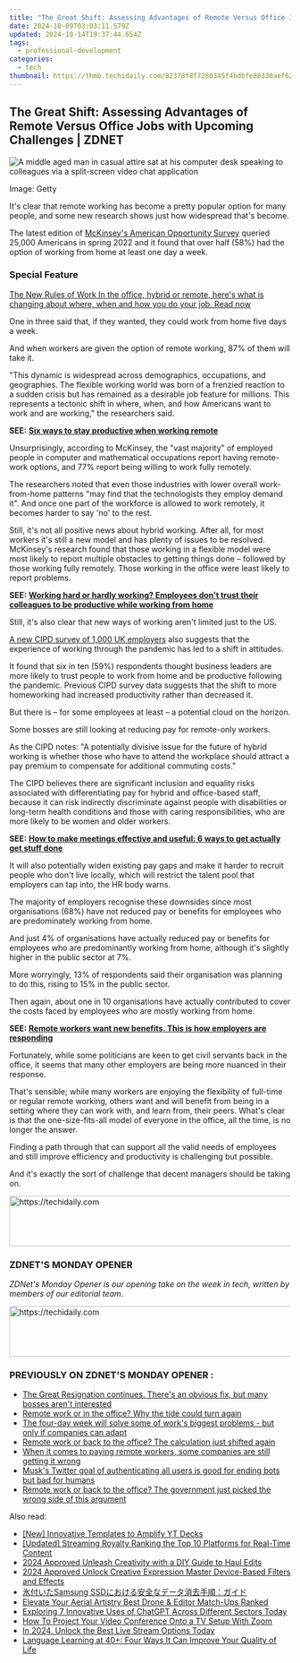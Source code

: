 ```yaml
---
title: "The Great Shift: Assessing Advantages of Remote Versus Office Jobs with Upcoming Challenges | ZDNET"
date: 2024-10-09T03:03:11.579Z
updated: 2024-10-14T19:37:44.654Z
tags:
  - professional-development
categories:
  - tech
thumbnail: https://thmb.techidaily.com/82378f8f7280345f4bdbfe88330aef6297f2b5615d0df03562d4846b27ff387d.jpg
---
```


## The Great Shift: Assessing Advantages of Remote Versus Office Jobs with Upcoming Challenges | ZDNET

![A middle aged man in casual attire sat at his computer desk speaking to colleagues via a split-screen video chat application](https://www.zdnet.com/a/img/resize/05a31ea7c81fe137fd6e986943774def719abd95/2022/05/31/3caae7fa-5d4a-46ae-b483-a60b03540913/remote-working-from-home-man-professional-zoom-teams-video-call.jpg?auto=webp&width=1280)

Image: Getty

It's clear that remote working has become a pretty popular option for many people, and some new research shows just how widespread that's become.

The latest edition of [McKinsey's American Opportunity Survey](https://www.mckinsey.com/industries/real-estate/our-insights/americans-are-embracing-flexible-work-and-they-want-more-of-it) queried 25,000 Americans in spring 2022 and it found that over half (58%) had the option of working from home at least one day a week.

### Special Feature

[The New Rules of Work In the office, hybrid or remote, here's what is changing about where, when and how you do your job.  Read now](https://www.zdnet.com/topic/the-new-rules-of-work/)

One in three said that, if they wanted, they could work from home five days a week.

And when workers are given the option of remote working, 87% of them will take it. 

"This dynamic is widespread across demographics, occupations, and geographies. The flexible working world was born of a frenzied reaction to a sudden crisis but has remained as a desirable job feature for millions. This represents a tectonic shift in where, when, and how Americans want to work and are working," the researchers said.

**SEE:** [**Six ways to stay productive when working remote**](https://www.zdnet.com/article/make-time-for-casual-collisions-six-ways-to-stay-productive-with-remote-work/#link=%7B%22linkText%22:%22Six%20ways%20to%20stay%20productive%20when%20working%20remote%22,%22target%22:%22%5Fblank%22,%22href%22:%22https://www.zdnet.com/article/make-time-for-casual-collisions-six-ways-to-stay-productive-with-remote-work/%22,%22role%22:%22standard%22,%22absolute%22:%22%22%7D)

Unsurprisingly, according to McKinsey, the "vast majority" of employed people in computer and mathematical occupations report having remote-work options, and 77% report being willing to work fully remotely. 

The researchers noted that even those industries with lower overall work-from-home patterns "may find that the technologists they employ demand it". And once one part of the workforce is allowed to work remotely, it becomes harder to say 'no' to the rest.

Still, it's not all positive news about hybrid working. After all, for most workers it's still a new model and has plenty of issues to be resolved. McKinsey's research found that those working in a flexible model were most likely to report multiple obstacles to getting things done – followed by those working fully remotely. Those working in the office were least likely to report problems.

**SEE:** [**Working hard or hardly working? Employees don't trust their colleagues to be productive while working from home**](https://www.zdnet.com/article/working-hard-or-hardly-working-employees-dont-trust-their-colleagues-to-be-productive-while-working-from-home/#link=%7B%22linkText%22:%22Working%20hard%20or%20hardly%20working?%20Employees%20don't%20trust%20their%20colleagues%20to%20be%20productive%20while%20working%20from%20home%22,%22target%22:%22%5Fblank%22,%22href%22:%22https://www.zdnet.com/article/working-hard-or-hardly-working-employees-dont-trust-their-colleagues-to-be-productive-while-working-from-home/%22,%22role%22:%22standard%22,%22absolute%22:%22%22%7D)

Still, it's also clear that new ways of working aren't limited just to the US. 

[A new CIPD survey of 1,000 UK employers](https://community.cipd.co.uk/cipd-blogs/b/human%5Fcapital%5Fblog/posts/new-normal-still-to-emerge-as-cipd-survey-shows-wide-variety-in-employers-hybrid-working-arrangements-policies-and-attitudes?utm%5Fsource=twitter&utm%5Fmedium=social&utm%5Fcampaign=blogs&utm%5Fcontent=24June2022-new-normal-hybrid-survey-blog) also suggests that the experience of working through the pandemic has led to a shift in attitudes. 

It found that six in ten (59%) respondents thought business leaders are more likely to trust people to work from home and be productive following the pandemic. Previous CIPD survey data suggests that the shift to more homeworking had increased productivity rather than decreased it. 

But there is – for some employees at least – a potential cloud on the horizon. 

Some bosses are still looking at reducing pay for remote-only workers.

As the CIPD notes: "A potentially divisive issue for the future of hybrid working is whether those who have to attend the workplace should attract a pay premium to compensate for additional commuting costs."

The CIPD believes there are significant inclusion and equality risks associated with differentiating pay for hybrid and office-based staff, because it can risk indirectly discriminate against people with disabilities or long-term health conditions and those with caring responsibilities, who are more likely to be women and older workers.

**SEE:** [**How to make meetings effective and useful: 6 ways to get actually get stuff done**](https://www.zdnet.com/article/how-to-make-meetings-effective-and-useful-6-ways-to-get-actually-get-stuff-done/#link=%7B%22linkText%22:%22How%20to%20make%20meetings%20effective%20and%20useful:%206%20ways%20to%20get%20actually%20get%20stuff%20done%22,%22target%22:%22%5Fblank%22,%22href%22:%22https://www.zdnet.com/article/how-to-make-meetings-effective-and-useful-6-ways-to-get-actually-get-stuff-done/%22,%22role%22:%22standard%22,%22absolute%22:%22%22%7D)

It will also potentially widen existing pay gaps and make it harder to recruit people who don't live locally, which will restrict the talent pool that employers can tap into, the HR body warns.

The majority of employers recognise these downsides since most organisations (68%) have not reduced pay or benefits for employees who are predominately working from home.  
  
 And just 4% of organisations have actually reduced pay or benefits for employees who are predominantly working from home, although it's slightly higher in the public sector at 7%.  
  
 More worryingly, 13% of respondents said their organisation was planning to do this, rising to 15% in the public sector. 

Then again, about one in 10 organisations have actually contributed to cover the costs faced by employees who are mostly working from home. 

**SEE:** [**Remote workers want new benefits. This is how employers are responding**](https://www.zdnet.com/article/remote-workers-want-new-benefits-this-is-how-employers-are-responding/#link=%7B%22linkText%22:%22Remote%20workers%20want%20new%20benefits.%20This%20is%20how%20employers%20are%20responding%22,%22target%22:%22%5Fblank%22,%22href%22:%22https://www.zdnet.com/article/remote-workers-want-new-benefits-this-is-how-employers-are-responding/%22,%22role%22:%22standard%22,%22absolute%22:%22%22%7D)

Fortunately, while some politicians are keen to get civil servants back in the office, it seems that many other employers are being more nuanced in their response. 

That's sensible; while many workers are enjoying the flexibility of full-time or regular remote working, others want and will benefit from being in a setting where they can work with, and learn from, their peers. What's clear is that the one-size-fits-all model of everyone in the office, all the time, is no longer the answer.

Finding a path through that can support all the valid needs of employees and still improve efficiency and productivity is challenging but possible. 

And it's exactly the sort of challenge that decent managers should be taking on.

<!-- affiliate ads begin -->
<a href="https://appsumo.8odi.net/c/5597632/2137394/7443" target="_top" id="2137394">
  <img src="//a.impactradius-go.com/display-ad/7443-2137394" border="0" alt="https://techidaily.com" width="600" height="90"/>
</a>
<img height="0" width="0" src="https://appsumo.8odi.net/i/5597632/2137394/7443" style="position:absolute;visibility:hidden;" border="0" />
<!-- affiliate ads end -->

### ZDNET'S MONDAY OPENER 

_ZDNet's Monday Opener is our opening take on the week in tech, written by members of our editorial team._ 

<!-- affiliate ads begin -->
<a href="https://appsumo.8odi.net/c/5597632/2094418/7443" target="_top" id="2094418">
  <img src="//a.impactradius-go.com/display-ad/7443-2094418" border="0" alt="https://techidaily.com" width="728" height="90"/>
</a>
<img height="0" width="0" src="https://appsumo.8odi.net/i/5597632/2094418/7443" style="position:absolute;visibility:hidden;" border="0" />
<!-- affiliate ads end -->

### PREVIOUSLY ON ZDNET'S MONDAY OPENER : 

* [The Great Resignation continues. There's an obvious fix, but many bosses aren't interested](https://www.zdnet.com/education/professional-development/the-great-resignation-continues-theres-an-obvious-fix-but-many-bosses-arent-interested/)
* [Remote work or in the office? Why the tide could turn again](https://www.zdnet.com/education/professional-development/remote-work-or-hybrid-why-employers-have-changed-their-minds/)
* [The four-day week will solve some of work's biggest problems - but only if companies can adapt](https://www.zdnet.com/article/the-four-day-week-will-solve-some-works-biggest-problems-but-only-if-companies-can-adapt/)
* [Remote work or back to the office? The calculation just shifted again](https://www.zdnet.com/article/remote-work-or-back-to-the-office-the-calculation-just-shifted-again/)
* [When it comes to paying remote workers, some companies are still getting it wrong](https://www.zdnet.com/article/when-it-comes-to-paying-remote-workers-some-companies-are-still-getting-it-wrong/)
* [Musk's Twitter goal of authenticating all users is good for ending bots but bad for humans](https://www.zdnet.com/article/musks-twitter-goal-of-authenticating-all-users-is-good-for-ending-bots-but-bad-for-humans/)
* [Remote work or back to the office? The government just picked the wrong side of this argument](https://www.zdnet.com/article/remote-work-or-back-to-the-office-the-government-just-picked-the-wrong-side-of-this-argument/)

<ins class="adsbygoogle"
     style="display:block"
     data-ad-format="autorelaxed"
     data-ad-client="ca-pub-7571918770474297"
     data-ad-slot="1223367746"></ins>

<ins class="adsbygoogle"
     style="display:block"
     data-ad-client="ca-pub-7571918770474297"
     data-ad-slot="8358498916"
     data-ad-format="auto"
     data-full-width-responsive="true"></ins>

<span class="atpl-alsoreadstyle">Also read:</span>
<div><ul>
<li><a href="https://youtube-web.techidaily.com/nnovative-templates-to-amplify-yt-decks/"><u>[New] Innovative Templates to Amplify YT Decks</u></a></li>
<li><a href="https://some-tips.techidaily.com/updated-streaming-royalty-ranking-the-top-10-platforms-for-real-time-content/"><u>[Updated] Streaming Royalty Ranking the Top 10 Platforms for Real-Time Content</u></a></li>
<li><a href="https://some-tips.techidaily.com/2024-approved-unleash-creativity-with-a-diy-guide-to-haul-edits/"><u>2024 Approved Unleash Creativity with a DIY Guide to Haul Edits</u></a></li>
<li><a href="https://some-tips.techidaily.com/2024-approved-unlock-creative-expression-master-device-based-filters-and-effects/"><u>2024 Approved Unlock Creative Expression Master Device-Based Filters and Effects</u></a></li>
<li><a href="https://win-web3.techidaily.com/1728493301703-samsung-ssd/"><u>氷付いたSamsung SSDにおける安全なデータ消去手順：ガイド</u></a></li>
<li><a href="https://extra-information.techidaily.com/elevate-your-aerial-artistry-best-drone-and-editor-match-ups-ranked/"><u>Elevate Your Aerial Artistry Best Drone & Editor Match-Ups Ranked</u></a></li>
<li><a href="https://tech-revival.techidaily.com/exploring-7-innovative-uses-of-chatgpt-across-different-sectors-today/"><u>Exploring 7 Innovative Uses of ChatGPT Across Different Sectors Today</u></a></li>
<li><a href="https://tech-recovery.techidaily.com/how-to-project-your-video-conference-onto-a-tv-setup-with-zoom/"><u>How To Project Your Video Conference Onto a TV Setup With Zoom</u></a></li>
<li><a href="https://some-tips.techidaily.com/in-2024-unlock-the-best-live-stream-options-today/"><u>In 2024, Unlock the Best Live Stream Options Today</u></a></li>
<li><a href="https://mondly-stories.techidaily.com/language-learning-at-40plus-four-ways-it-can-improve-your-quality-of-life/"><u>Language Learning at 40+: Four Ways It Can Improve Your Quality of Life</u></a></li>
</ul></div>

